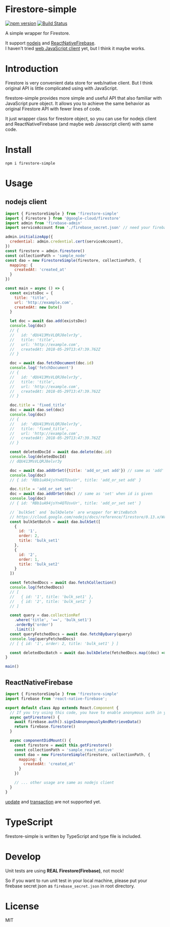 # Firestore-simple
[![npm version](https://badge.fury.io/js/firestore-simple.svg)](https://badge.fury.io/js/firestore-simple)
[![Build Status](https://travis-ci.org/Kesin11/Firestore-simple.svg?branch=master)](https://travis-ci.org/Kesin11/Firestore-simple)

A simple wrapper for Firestore.

It support [nodejs](https://cloud.google.com/nodejs/docs/reference/firestore/0.13.x/) and [ReactNativeFirebase](https://rnfirebase.io/).  
I haven't tried [web JavaScript client](https://firebase.google.com/docs/reference/js/firebase.firestore) yet, but I think it maybe works.

# Introduction
Firestore is very convenient data store for web/native client.
But I think original API is little complicated using with JavaScript.

firestore-simple provides more simple and useful API that also familiar with JavaScript pure object. It allows you to achieve the same behavior as original Firestore API with fewer lines of code.

It just wrapper class for firestore object, so you can use for nodejs client and ReactNativeFirebase (and maybe web Javascript client) with same code.

# Install
```
npm i firestore-simple
```

# Usage
## nodejs client

```javascript
import { FirestoreSimple } from 'firestore-simple'
import { Firestore } from '@google-cloud/firestore'
import admin from 'firebase-admin'
import serviceAccount from './firebase_secret.json' // need your firebase secret json

admin.initializeApp({
  credential: admin.credential.cert(serviceAccount),
})
const firestore = admin.firestore()
const collectionPath = 'sample_node'
const dao = new FirestoreSimple(firestore, collectionPath, {
  mapping: {
    createdAt: 'created_at'
  }
})

const main = async () => {
  const existsDoc = {
    title: 'title',
    url: 'http://example.com',
    createdAt: new Date()
  }

  let doc = await dao.add(existsDoc)
  console.log(doc)
  // {
  //   id: 'dQU413MsVLQRJ8elvr3y',
  //   title: 'title',
  //   url: 'http://example.com',
  //   createdAt: 2018-05-29T13:47:39.762Z
  // }

  doc = await dao.fetchDocument(doc.id)
  console.log('fetchDocument')
  // {
  //   id: 'dQU413MsVLQRJ8elvr3y',
  //   title: 'title',
  //   url: 'http://example.com',
  //   createdAt: 2018-05-29T13:47:39.762Z
  // }

  doc.title = 'fixed_title'
  doc = await dao.set(doc)
  console.log(doc)
  // {
  //   id: 'dQU413MsVLQRJ8elvr3y',
  //   title: 'fixed_title',
  //   url: 'http://example.com',
  //   createdAt: 2018-05-29T13:47:39.762Z
  // }

  const deletedDocId = await dao.delete(doc.id)
  console.log(deletedDocId)
  // dQU413MsVLQRJ8elvr3y

  doc = await dao.addOrSet({title: 'add_or_set add'}) // same as 'add' when id is not given
  console.log(doc)
  // { id: 'RBb1uA94jsYn4QTUsvUr', title: 'add_or_set add' }

  doc.title = 'add_or_set set'
  doc = await dao.addOrSet(doc) // same as 'set' when id is given
  console.log(doc)
  // { id: 'RBb1uA94jsYn4QTUsvUr', title: 'add_or_set set' }

  // `bulkSet` and `bulkDelete` are wrapper for WriteBatch
  // https://cloud.google.com/nodejs/docs/reference/firestore/0.13.x/WriteBatch
  const bulkSetBatch = await dao.bulkSet([
    {
      id: '1',
      order: 2,
      title: 'bulk_set1'
    },
    {
      id: '2',
      order: 1,
      title: 'bulk_set2'
    }
  ])

  const fetchedDocs = await dao.fetchCollection()
  console.log(fetchedDocs)
  // [
  //   { id: '1', title: 'bulk_set1' },
  //   { id: '2', title: 'bulk_set2' } 
  // ]

  const query = dao.collectionRef
    .where('title', '==', 'bulk_set1')
    .orderBy('order')
    .limit(1)
  const queryFetchedDocs = await dao.fetchByQuery(query)
  console.log(queryFetchedDocs)
  // [ { id: '1', order: 2, title: 'bulk_set1' } ]

  const deletedDocBatch = await dao.bulkDelete(fetchedDocs.map((doc) => doc.id))
}

main()
```

## ReactNativeFirebase
```javascript
import { FirestoreSimple } from 'firestore-simple'
import firebase from 'react-native-firebase';

export default class App extends React.Component {
  // If you try using this code, you have to enable anonymous auth in your firebase console
  async getFirestore() {
    await firebase.auth().signInAnonymouslyAndRetrieveData()
    return firebase.firestore()
  }

  async componentDidMount() {
    const firestore = await this.getFirestore()
    const collectionPath = 'sample_react_native'
    const dao = new FirestoreSimple(firestore, collectionPath, {
      mapping: {
        createdAt: 'created_at'
      }
    })

    // ... other usage are same as nodejs client
  }
}
```

[update](https://cloud.google.com/nodejs/docs/reference/firestore/0.13.x/DocumentReference#update) and [transaction](https://cloud.google.com/nodejs/docs/reference/firestore/0.13.x/Transaction) are not supported yet.

# TypeScript
firestore-simple is written by TypeScript and type file is included.

# Develop
Unit tests are using **REAL Firestore(Firebase)**, not mock!

So if you want to run unit test in your local machine, please put your firebase secret json as `firebase_secret.json` in root directory.

# License
MIT

